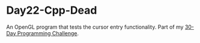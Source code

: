 # Day22-Cpp-Dead
An OpenGL program that tests the cursor entry functionality. Part of my [30-Day Programming Challenge](https://showmethecodeblog.wordpress.com/2018/10/22/mr-dead/ "Mr. Dead").
